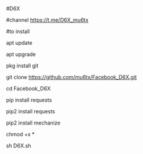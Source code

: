 #D6X

#channel 
https://t.me/D6X_mu6tx

#to install

apt update 

 apt upgrade

 pkg install git

git clone https://github.com/mu6tx/Facebook_D6X.git

cd Facebook_D6X 

 pip install requests

pip2 install requests

pip2 install mechanize

 chmod +x *

sh D6X.sh
